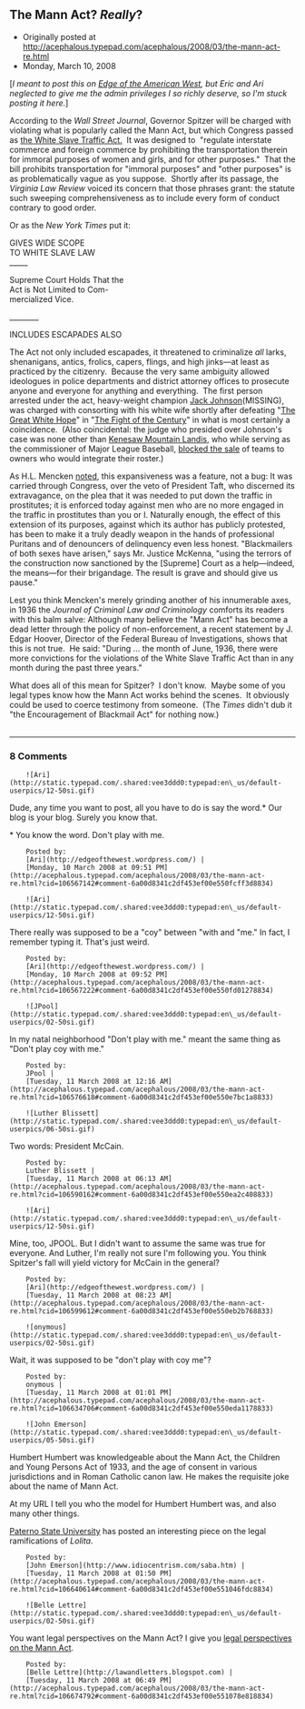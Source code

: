 ## The Mann Act? <em>Really</em>?

 * Originally posted at http://acephalous.typepad.com/acephalous/2008/03/the-mann-act-re.html
 * Monday, March 10, 2008



[_I meant to post this on [Edge of the American West](http://edgeofthewest.wordpress.com/), but Eric and Ari neglected to give me the admin privileges I so richly deserve, so I'm stuck posting it here._]

According to the _Wall Street Journal_, Governor Spitzer will be charged with violating what is popularly called the Mann Act, but which Congress passed as [the White Slave Traffic Act.](http://www.pbs.org/unforgivableblackness/knockout/mannact\_text.html)  It was designed to  "regulate interstate commerce and foreign commerce by prohibiting the
transportation therein for immoral purposes of women and girls, and for
other purposes."  That the bill prohibits transportation for "immoral purposes" and "other purposes" is as problematically vague as you suppose.  Shortly after its passage, the _Virginia Law Review_ voiced its concern that those phrases grant:
the statute such sweeping comprehensiveness as to include every form of conduct contrary to good order. 

Or as the _New York Times_ put it:

GIVES WIDE SCOPE   
TO WHITE SLAVE LAW  
\_\_\_\_\_


  
Supreme Court Holds That the   
Act is Not Limited to Com-  
mercialized Vice.  

\_\_\_\_\_\_\_\_


  
INCLUDES ESCAPADES ALSO

The Act not only included escapades, it threatened to criminalize _all_ larks, shenanigans, antics, frolics, capers, flings, and high jinks—at least as practiced by the citizenry.  Because the very same ambiguity allowed ideologues in police departments and district attorney offices to prosecute anyone and everyone for anything and everything.  The first person arrested under the act, heavy-weight champion [Jack Johnson](http://en.wikipedia.org/wiki/Jack\_Johnson\_%!b(MISSING)oxer%!)(MISSING), was charged with consorting with his white wife shortly after defeating "[The Great White Hope](http://en.wikipedia.org/wiki/James\_J.\_Jeffries)" in "[The Fight of the Century](http://en.wikipedia.org/wiki/Jack\_Johnson\_%!b(MISSING)oxer%!#(MISSING)The\_.22Fight\_of\_the\_Century.22)" in what is most certainly a coincidence.  (Also coincidental: the judge who presided over Johnson's case was none other than [Kenesaw Mountain Landis](http://en.wikipedia.org/wiki/Kenesaw\_Mountain\_Landis), who while serving as the commissioner of Major League Baseball, [blocked the sale](http://en.wikipedia.org/wiki/Kenesaw\_Mountain\_Landis#The\_baseball\_color\_line) of teams to owners who would integrate their roster.)

As H.L. Mencken [noted](http://www.gutenberg.org/files/19355/19355-h/19355-h.htm), this expansiveness was a feature, not a bug:
It was carried through Congress, over the veto of President
Taft, who discerned its extravagance, on the plea that it was needed to
put down the traffic in prostitutes; it is enforced today against men
who
[]()
are no more engaged in the traffic in prostitutes than you or I.
Naturally enough, the effect of this extension of its purposes, against
which its author has publicly protested, has been to make it a truly
deadly weapon in the hands of professional Puritans and of denouncers of
delinquency even less honest. "Blackmailers of both sexes have arisen,"
says Mr. Justice McKenna, "using the terrors of the construction now
sanctioned by the [Supreme] Court as a help—indeed, the means—for
their brigandage. The result is grave and should give us pause."

Lest you think Mencken's merely grinding another of his innumerable axes, in 1936 the _Journal of Criminal Law and Criminology_ comforts its readers with this balm salve:
Although many believe the "Mann Act" has become a dead letter through the policy of non-enforcement, a recent statement by J. Edgar Hoover, Director of the Federal Bureau of Investigations, shows that this is not true.  He said: "During ... the month of June, 1936, there were more convictions for the violations of the White Slave Traffic Act than in any month during the past three years."

What does all of this mean for Spitzer?  I don't know.  Maybe some of you legal types know how the Mann Act works behind the scenes.  It obviously could be used to coerce testimony from someone.  (The _Times_ didn't dub it "the Encouragement of Blackmail Act" for nothing now.)  
  

		

* * *

### 8 Comments 

		

                
[]()

	

		![Ari](http://static.typepad.com/.shared:vee3ddd0:typepad:en\_us/default-userpics/12-50si.gif)
	

	

		

Dude, any time you want to post, all you have to do is say the word.\*  Our blog is your blog.  Surely you know that.

\*  You know the word.  Don't play with me.  

	

		Posted by:
		[Ari](http://edgeofthewest.wordpress.com/) |
		[Monday, 10 March 2008 at 09:51 PM](http://acephalous.typepad.com/acephalous/2008/03/the-mann-act-re.html?cid=106567142#comment-6a00d8341c2df453ef00e550fcff3d8834)

[]()

	

		![Ari](http://static.typepad.com/.shared:vee3ddd0:typepad:en\_us/default-userpics/12-50si.gif)
	

	

		

There really was supposed to be a "coy" between "with and "me."  In fact, I remember typing it.  That's just weird.  

	

		Posted by:
		[Ari](http://edgeofthewest.wordpress.com/) |
		[Monday, 10 March 2008 at 09:52 PM](http://acephalous.typepad.com/acephalous/2008/03/the-mann-act-re.html?cid=106567222#comment-6a00d8341c2df453ef00e550fd01278834)

[]()

	

		![JPool](http://static.typepad.com/.shared:vee3ddd0:typepad:en\_us/default-userpics/02-50si.gif)
	

	

		

In my natal neighborhood "Don't play with me." meant the same thing as "Don't play coy with me."

	

		Posted by:
		JPool |
		[Tuesday, 11 March 2008 at 12:16 AM](http://acephalous.typepad.com/acephalous/2008/03/the-mann-act-re.html?cid=106576618#comment-6a00d8341c2df453ef00e550e7bc1a8833)

[]()

	

		![Luther Blissett](http://static.typepad.com/.shared:vee3ddd0:typepad:en\_us/default-userpics/06-50si.gif)
	

	

		

Two words: President McCain.

	

		Posted by:
		Luther Blissett |
		[Tuesday, 11 March 2008 at 06:13 AM](http://acephalous.typepad.com/acephalous/2008/03/the-mann-act-re.html?cid=106590162#comment-6a00d8341c2df453ef00e550ea2c408833)

[]()

	

		![Ari](http://static.typepad.com/.shared:vee3ddd0:typepad:en\_us/default-userpics/12-50si.gif)
	

	

		

Mine, too, JPOOL.  But I didn't want to assume the same was true for everyone.  And Luther, I'm really not sure I'm following you.  You think Spitzer's fall will yield victory for McCain in the general?

	

		Posted by:
		[Ari](http://edgeofthewest.wordpress.com/) |
		[Tuesday, 11 March 2008 at 08:23 AM](http://acephalous.typepad.com/acephalous/2008/03/the-mann-act-re.html?cid=106599612#comment-6a00d8341c2df453ef00e550eb2b768833)

[]()

	

		![onymous](http://static.typepad.com/.shared:vee3ddd0:typepad:en\_us/default-userpics/02-50si.gif)
	

	

		

Wait, it was supposed to be "don't play with coy me"?

	

		Posted by:
		onymous |
		[Tuesday, 11 March 2008 at 01:01 PM](http://acephalous.typepad.com/acephalous/2008/03/the-mann-act-re.html?cid=106634706#comment-6a00d8341c2df453ef00e550eda1178833)

[]()

	

		![John Emerson](http://static.typepad.com/.shared:vee3ddd0:typepad:en\_us/default-userpics/05-50si.gif)
	

	

		

Humbert Humbert was knowledgeable about the Mann Act,   the Children and Young Persons Act of 1933, and the age of consent in various jurisdictions and in Roman Catholic canon law. He makes the requisite joke about the name of Mann Act.

At my URL I tell you who the model for Humbert Humbert was, and also many other things.

[Paterno State University](http://www.libraries.psu.edu/nabokov/sweeney1.htm) has posted an interesting piece on  the legal ramifications of _Lolita_. 

	

		Posted by:
		[John Emerson](http://www.idiocentrism.com/saba.htm) |
		[Tuesday, 11 March 2008 at 01:50 PM](http://acephalous.typepad.com/acephalous/2008/03/the-mann-act-re.html?cid=106640614#comment-6a00d8341c2df453ef00e551046fdc8834)

[]()

	

		![Belle Lettre](http://static.typepad.com/.shared:vee3ddd0:typepad:en\_us/default-userpics/02-50si.gif)
	

	

		

You want legal perspectives on the Mann Act? I give you [legal perspectives on the Mann Act](http://prawfsblawg.blogs.com/prawfsblawg/2008/03/sex-corruption.html).

	

		Posted by:
		[Belle Lettre](http://lawandletters.blogspot.com) |
		[Tuesday, 11 March 2008 at 06:49 PM](http://acephalous.typepad.com/acephalous/2008/03/the-mann-act-re.html?cid=106674792#comment-6a00d8341c2df453ef00e551078e818834)

		

        
